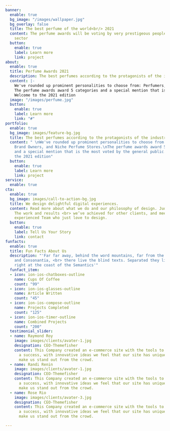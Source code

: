 ```yaml
---
banner:
  enable: true
  bg_image: "/images/wallpaper.jpg"
  bg_overlay: false
  title: The best perfume of the world<br/> 2021
  content: The perfume awards will be voting by very prestigeous people from this
    sector
  button:
    enable: true
    label: Learn more
    link: project
about:
  enable: true
  title: Perfume Awards 2021
  description: The best perfumes according to the protagonists of the industry.
  content: |-
    We've rounded up prominent personalities to choose from: Perfumers, Brand Owners, and Niche Perfume Stores.
    The perfume awards award 5 categories and a special mention that is the most voted by the general public.
    Welcome to the 2021 edition
  image: "/images/perfume.jpg"
  button:
    enable: true
    label: Learn more
    link: "#"
portfolio:
  enable: true
  bg_image: images/feature-bg.jpg
  title: The best perfumes according to the protagonists of the industry.
  content: " \nWe've rounded up prominent personalities to choose from: Perfumers,
    Brand Owners, and Niche Perfume Stores.\nThe perfume awards award 5 categories
    and a special mention that is the most voted by the general public.\nWelcome to
    the 2021 edition"
  button:
    enable: true
    label: Learn more
    link: project
service:
  enable: true
cta:
  enable: true
  bg_image: images/call-to-action-bg.jpg
  title: We design delightful digital experiences.
  content: Read more about what we do and our philosophy of design. Judge for yourself
    The work and results <br> we’ve achieved for other clients, and meet our highly
    experienced Team who just love to design.
  button:
    enable: true
    label: Tell Us Your Story
    link: contact
funfacts:
  enable: true
  title: Fun Facts About Us
  description: "'Far far away, behind the word mountains, far from the countries Vokalia
    and Consonantia, <br> there live the blind texts. Separated they live in Bookmarksgrove
    right at the coast of the Semantics'"
  funfact_item:
  - icon: ion-ios-chatboxes-outline
    name: Cups Of Coffee
    count: "99"
  - icon: ion-ios-glasses-outline
    name: Article Written
    count: "45"
  - icon: ion-ios-compose-outline
    name: Projects Completed
    count: "125"
  - icon: ion-ios-timer-outline
    name: Combined Projects
    count: "200"
  testimonial_slider:
  - name: Raymond Roy
    image: images/clients/avater-1.jpg
    designation: CEO-Themefisher
    content: This Company created an e-commerce site with the tools to make our business
      a success, with innovative ideas we feel that our site has unique elements that
      make us stand out from the crowd.
  - name: Randi Renin
    image: images/clients/avater-1.jpg
    designation: CEO-Themefisher
    content: This Company created an e-commerce site with the tools to make our business
      a success, with innovative ideas we feel that our site has unique elements that
      make us stand out from the crowd.
  - name: Rose Rio
    image: images/clients/avater-3.jpg
    designation: CEO-Themefisher
    content: This Company created an e-commerce site with the tools to make our business
      a success, with innovative ideas we feel that our site has unique elements that
      make us stand out from the crowd.

---
```

